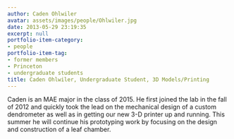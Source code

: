 ```yaml
---
author: Caden Ohlwiler
avatar: assets/images/people/Ohlwiler.jpg
date: 2013-05-29 23:19:35
excerpt: null
portfolio-item-category:
- people
portfolio-item-tag:
- former members
- Princeton
- undergraduate students
title: Caden Ohlwiler, Undergraduate Student, 3D Models/Printing
---
```


 

Caden is an MAE major in the class of 2015. He first joined the lab in the fall of 2012 and quickly took the lead on the mechanical design of a custom dendrometer as well as in getting our new 3-D printer up and running. This summer he will continue his prototyping work by focusing on the design and construction of a leaf chamber.